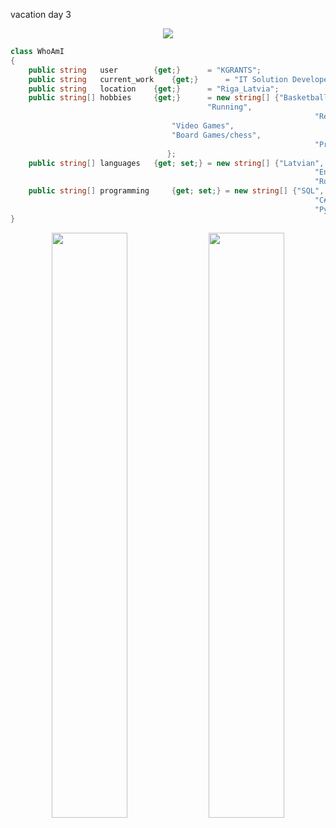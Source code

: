 vacation day 3<div id="header" align="center">
  <img src="https://github.com/KGrants/KGrants/blob/main/Logo.jpg">
</div>
	
```C#
class WhoAmI
{
	public string 	user 		{get;}      = "KGRANTS";
	public string 	current_work 	{get;} 	    = "IT Solution Developer";
	public string 	location	{get;}      = "Riga_Latvia";
	public string[] hobbies 	{get;}      = new string[] {"Basketball",
						                    "Running",
                                                                    "Reading",
								    "Video Games",
								    "Board Games/chess",
                                                                    "Programming",
								   };
	public string[] languages 	{get; set;} = new string[] {"Latvian",
                                                                    "English",
                                                                    "Russian",};
	public string[] programming  	{get; set;} = new string[] {"SQL",
                                                                    "C#",
                                                                    "Python"};
}
 ```
<div align="center">
<img style="height: auto; width: 49%;" class="img" src="http://github-readme-streak-stats.herokuapp.com?user=KGrants&theme=dark&background=000000" />
<img style="height: auto; width: 49%;" class="img" src="https://github-readme-stats.vercel.app/api/top-langs?username=KGrants&theme=radical&layout=compact" />
</div>
